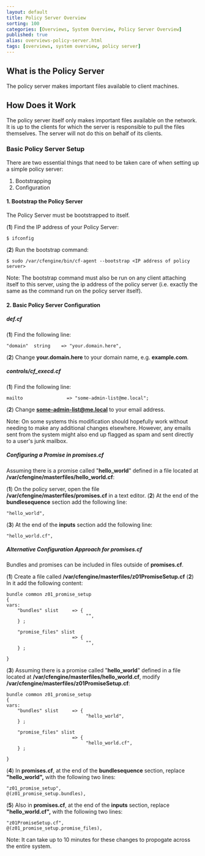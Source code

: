 ```yaml
---
layout: default
title: Policy Server Overview
sorting: 100
categories: [Overviews, System Overview, Policy Server Overview]
published: true
alias: overviews-policy-server.html
tags: [overviews, system overview, policy server]
---
```


## What is the Policy Server 

The policy server makes important files available to client machines.

## How Does it Work ##

The policy server itself only makes important files available on the network. It is up to the clients for which the server is responsible to pull the files themselves. The server will not do this on behalf of its clients.

### Basic Policy Server Setup ###

There are two essential things that need to be taken care of when setting up a simple policy server:

1. Bootstrapping
2. Configuration

#### 1. Bootstrap the Policy Server ####

The Policy Server must be bootstrapped to itself. 

(**1**) Find the IP address of your Policy Server:

``` 
$ ifconfig
```

(**2**) Run the bootstrap command:

```
$ sudo /var/cfengine/bin/cf-agent --bootstrap <IP address of policy server>
```

Note: The bootstrap command must also be run on any client attaching itself to this server, using the ip address of the policy server (i.e. exactly the same as the command run on the policy server itself).

#### 2. Basic Policy Server Configuration ####

##### def.cf #####

(**1**) Find the following line:
```
"domain"  string    => "your.domain.here",
```
(**2**) Change **your.domain.here** to your domain name, e.g. **example.com**.

##### controls/cf_execd.cf #####

(**1**) Find the following line:
```
mailto                => "some-admin-list@me.local";
```
(**2**) Change **some-admin-list@me.local** to your email address.

Note: On some systems this modification should hopefully work without needing to make any additional changes elsewhere. However, any emails sent from the system might also end up flagged as spam and sent directly to a user's junk mailbox.


##### Configuring a Promise in promises.cf #####

Assuming there is a promise called "**hello_world**" defined in a file located at **/var/cfengine/masterfiles/hello_world.cf**:

(**1**) On the policy server, open the file **/var/cfengine/masterfiles/promises.cf** in a text editor.
(**2**) At the end of the **bundlesequence** section add the following line:

```
"hello_world",
```
(**3**) At the end of the **inputs** section add the following line:

```
"hello_world.cf",
```

##### Alternative Configuration Approach for promises.cf #####

Bundles and promises can be included in files outside of **promises.cf**.

(**1**) Create a file called **/var/cfengine/masterfiles/z01PromiseSetup.cf**
(**2**) In it add the following content:
```
bundle common z01_promise_setup
{
vars:
    "bundles" slist     => {
                             "",
    } ;

    "promise_files" slist
                        => {
                             "",
    } ;

}
```
(**3**) Assuming there is a promise called "**hello_world**" defined in a file located at **/var/cfengine/masterfiles/hello_world.cf**, modify **/var/cfengine/masterfiles/z01PromiseSetup.cf**:
```
bundle common z01_promise_setup
{
vars:
    "bundles" slist     => {
                             "hello_world",
    } ;

    "promise_files" slist
                        => {
                             "hello_world.cf",
    } ;

}
```
(**4**) In **promises.cf**, at the end of the **bundlesequence** section, replace **"hello_world",** with the following two lines:

```
"z01_promise_setup",
@(z01_promise_setup.bundles),
```
(**5**) Also in **promises.cf**, at the end of the **inputs** section, replace **"hello_world.cf",** with the following two lines:

```
"z01PromiseSetup.cf",
@(z01_promise_setup.promise_files),
```

Note: It can take up to 10 minutes for these changes to propogate across the entire system.
